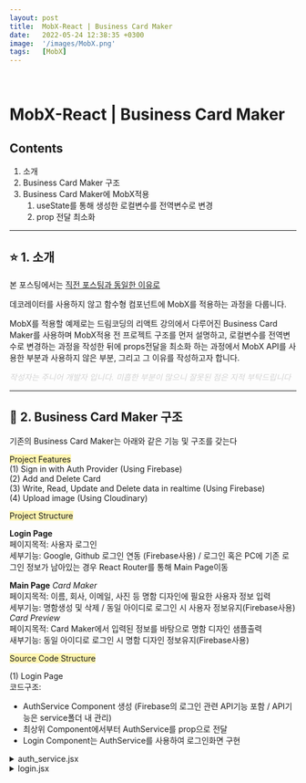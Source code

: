 ```yaml
---
layout: post
title:  MobX-React | Business Card Maker
date:   2022-05-24 12:38:35 +0300
image:  '/images/MobX.png'
tags:   [MobX]
---
```

<br/>

# MobX-React | Business Card Maker<br/>
## Contents <br/>
1. 소개<br/>
2. Business Card Maker 구조<br/>
3. Business Card Maker에 MobX적용<br/>
    1. useState를 통해 생성한 로컬변수를 전역변수로 변경<br/>
    2. prop 전달 최소화<br/>

___

## :star: 1. 소개<br/>
본 포스팅에서는 [직전 포스팅과 동일한 이유로](https://hongdaye71.github.io/blog/mobx-youtubeclone)   

데코레이터를 사용하지 않고 함수형 컴포넌트에 MobX를 적용하는 과정을 다룹니다. <br/>

MobX를 적용할 예제로는 드림코딩의 리액트 강의에서 다루어진 Business Card Maker를 사용하며 MobX적용 전 프로젝트 구조를 먼저 설명하고, 로컬변수를 전역변수로 변경하는 과정을 작성한 뒤에 props전달을 최소화 하는 과정에서 MobX API를 사용한 부분과 사용하지 않은 부분, 그리고 그 이유를 작성하고자 합니다.

<span style="color:#D3D3D3">*작성자는 주니어 개발자 입니다. 미흡한 부분이 많으니 잘못된 점은 지적 부탁드립니다*</span>

___

## :card_index: 2. Business Card Maker 구조<br/>
기존의 Business Card Maker는 아래와 같은 기능 및 구조를 갖는다<br/>

<span style='background-color:#fff5b1'>Project Features</span> <br/>
(1) Sign in with Auth Provider (Using Firebase)<br/>
(2) Add and Delete Card<br/>
(3) Write, Read, Update and Delete data in realtime (Using Firebase)<br/>
(4) Upload image (Using Cloudinary)<br/>

<span style='background-color:#fff5b1'>Project Structure</span> <br/>

**Login Page**<br/>
  페이지목적: 사용자 로그인<br/>
  세부기능: Google, Github 로그인 연동 (Firebase사용) / 로그인 혹은 PC에 기존 로그인 정보가 남아있는 경우 React Router를 통해 Main Page이동<br/>

**Main Page**
  *Card Maker*<br/>
  페이지목적: 이름, 회사, 이메일, 사진 등 명함 디자인에 필요한 사용자 정보 입력<br/>
  세부기능: 명함생성 및 삭제 / 동일 아이디로 로그인 시 사용자 정보유지(Firebase사용)<br/>
  *Card Preview*<br/>
  페이지목적: Card Maker에서 입력된 정보를 바탕으로 명함 디자인 샘플출력<br/>
  새부기능: 동일 아이디로 로그인 시 명함 디자인 정보유지(Firebase사용)<br/>

<span style='background-color:#fff5b1'>Source Code Structure</span> <br/>

(1) Login Page<br/>
  코드구조: 
  - AuthService Component 생성 (Firebase의 로그인 관련 API기능 포함 / API기능은 service폴더 내 관리)
  - 최상위 Component에서부터 AuthService를 prop으로 전달
  - Login Component는 AuthService를 사용하여 로그인화면 구현

<details>
<summary>auth_service.jsx</summary>
<div markdown="1">

```javascript
import firebase from 'firebase';
import firebaseApp from './firebase'

class AuthService {
    login(providerName) {
        const authProvider = new firebase.auth[`${providerName}AuthProvider`]();
        return firebaseApp.auth().signInWithPopup(authProvider);
    }

    logout() {
        firebase.auth().signOut();
    }

    onAuthChange(onUserChanged) {
        firebase.auth().onAuthStateChanged(user => {
            onUserChanged(user);
        })
    }
}

export default AuthService
```
</div>
</details>

<details>
<summary>login.jsx</summary>
<div markdown="1">

```javascript
import React, { useEffect } from 'react';
import Footer from '../footer/footer';
import Header from '../header/header';
import styles from './login.module.css';
import { useNavigate } from 'react-router-dom';

const Login = ({ authService }) => {
  const navigate = useNavigate();
  const goToMaker = (userId) => {
    navigate(
      '/maker', 
      { state: {id: userId} });
  }

  //사용자 정보변경이 발생하거나, 기존 로그인 정보가 남아있는 경우 MainPage이동 (사용자 아이디 전달)
  useEffect(() => {
    authService.onAuthChange(
      user => {user && goToMaker(user.id) 
    })
  })

  //로그인 시 MainPage이동 (사용자 아이디 전달)
  const onLogin = event => {
    authService 
      .login(event.currentTarget.textContent) 
      .then(data => goToMaker(data.user.uid));
  };

  return (
    <section className={styles.login}>
      <Header />
      <section>
        <h1>Login</h1>
        <ul className={styles.list}>
          <li className={styles.item}>
            <button className={styles.button} onClick={onLogin}>Google</button>
          </li>
          <li className={styles.item}>
            <button className={styles.button} onClick={onLogin}>
              Github
            </button>
          </li>
        </ul>
      </section>
      <Footer />
    </section>
  );
};

export default Login;
```
</div>
</details>


